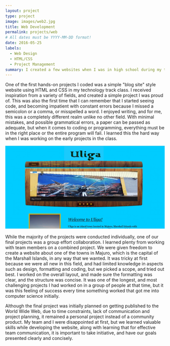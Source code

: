 ```yaml
---
layout: project
type: project
image: images/web2.jpg
title: Web Development
permalink: projects/web
# All dates must be YYYY-MM-DD format!
date: 2016-05-25
labels:
  - Web Design
  - HTML/CSS
  - Project Management
summary: I created a few websites when I was in high school during my technology track curriculum. It was my first experience with programming, and introduced me to computer science.
---
```


One of the first hands-on projects I coded was a simple "blog site" style website using HTML and CSS in my technology track class. I received inspiration from a variety of fields, and created a simple project I was proud of. This was also the first time that I can remember that I started seeing code, and becoming impatient with constant errors because I missed a semicolon or a comma, or misspelled a word. I enjoyed writing, and for me, this was a completely different realm unlike no other field. With minimal mistakes, and possible grammatical errors, a paper can be passed as adequate, but when it comes to coding or programming, everything must be in the right place or the entire program will fail. I learned this the hard way when I was working on the early projects in the class.

<img class="ui medium right floated rounded image" src="../images/Web1.jpg">

While the majority of the projects were conducted individually, one of our final projects was a group effort collaboration. I learned plenty from working with team members on a combined project. We were given freedom to create a website about one of the towns in Majuro, which is the capital of the Marshall Islands, in any way that we wanted. It was tricky at first because we were all new in this field, and had limited knowledge in aspects such as design, formatting and coding, but we picked a scope, and tried out best. I worked on the overall layout, and made sure the formatting was clear, and the structure was concise. It was one of the longest, and most challenging projects I had worked on in a group of people at that time, but it was this feeling of success every time something worked that got me into computer science initially.

Although the final project was initially planned on getting published to the World Wide Web, due to time constraints, lack of communication and project planning, it remained a personal project instead of a community product. My team and I were disappointed at first, but we learned valuable skills while developing the website, along with learning that for effective team communication, it is important to take initiative, and have our goals presented clearly and concisely.
